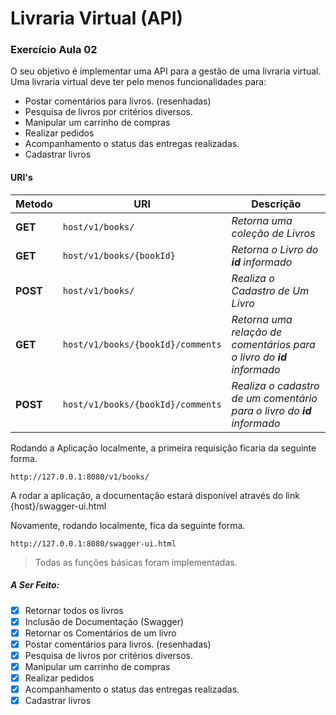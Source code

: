 # Livraria Virtual (API)
### Exercício Aula 02

O seu objetivo é implementar uma API para a gestão de uma livraria virtual. Uma livraria
virtual deve ter pelo menos funcionalidades para:
* Postar comentários para livros. (resenhadas)
* Pesquisa de livros por critérios diversos.
* Manipular um carrinho de compras
* Realizar pedidos
* Acompanhamento o status das entregas realizadas.
* Cadastrar livros

#### URI's
| Metodo | URI | Descrição
|------|-------|------|
**GET** | `host/v1/books/` | _Retorna uma coleção de Livros_
**GET** |`host/v1/books/{bookId}` | _Retorna o Livro do **id** informado_
**POST** |`host/v1/books/` | _Realiza o Cadastro de Um Livro_
**GET** |`host/v1/books/{bookId}/comments` | _Retorna uma relação de comentários para o livro do **id** informado_
**POST** |`host/v1/books/{bookId}/comments` | _Realiza o cadastro de um comentário para o livro do **id** informado_

Rodando a Aplicação localmente, a primeira requisição ficaria da seguinte forma.
```
http://127.0.0.1:8080/v1/books/
```
A rodar a aplicação, a documentação estará disponível através do link {host}/swagger-ui.html

Novamente, rodando localmente, fica da seguinte forma.
```
http://127.0.0.1:8080/swagger-ui.html
```

> Todas as funções básicas foram implementadas.

##### A Ser Feito:

- [x] Retornar todos os livros
- [x] Inclusão de Documentação (Swagger)
- [x] Retornar os Comentários de um livro
- [x] Postar comentários para livros. (resenhadas)
- [x] Pesquisa de livros por critérios diversos.
- [x] Manipular um carrinho de compras
- [x] Realizar pedidos
- [x] Acompanhamento o status das entregas realizadas.
- [x] Cadastrar livros